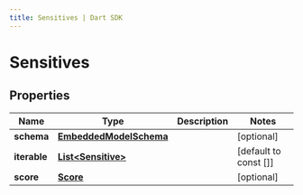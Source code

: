```yaml
---
title: Sensitives | Dart SDK
---
```


# Sensitives

## Properties
Name | Type | Description | Notes
------------ | ------------- | ------------- | -------------
**schema** | [**EmbeddedModelSchema**](EmbeddedModelSchema) |  | [optional] 
**iterable** | [**List\<Sensitive\>**](Sensitive) |  | [default to const []]
**score** | [**Score**](Score) |  | [optional] 


